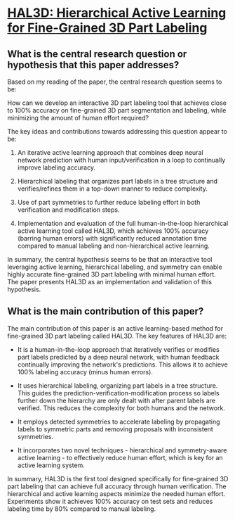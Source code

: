 # [HAL3D: Hierarchical Active Learning for Fine-Grained 3D Part Labeling](https://arxiv.org/abs/2301.10460)

## What is the central research question or hypothesis that this paper addresses?

 Based on my reading of the paper, the central research question seems to be:

How can we develop an interactive 3D part labeling tool that achieves close to 100% accuracy on fine-grained 3D part segmentation and labeling, while minimizing the amount of human effort required?

The key ideas and contributions towards addressing this question appear to be:

1) An iterative active learning approach that combines deep neural network prediction with human input/verification in a loop to continually improve labeling accuracy.

2) Hierarchical labeling that organizes part labels in a tree structure and verifies/refines them in a top-down manner to reduce complexity. 

3) Use of part symmetries to further reduce labeling effort in both verification and modification steps.

4) Implementation and evaluation of the full human-in-the-loop hierarchical active learning tool called HAL3D, which achieves 100% accuracy (barring human errors) with significantly reduced annotation time compared to manual labeling and non-hierarchical active learning.

In summary, the central hypothesis seems to be that an interactive tool leveraging active learning, hierarchical labeling, and symmetry can enable highly accurate fine-grained 3D part labeling with minimal human effort. The paper presents HAL3D as an implementation and validation of this hypothesis.


## What is the main contribution of this paper?

 The main contribution of this paper is an active learning-based method for fine-grained 3D part labeling called HAL3D. The key features of HAL3D are:

- It is a human-in-the-loop approach that iteratively verifies or modifies part labels predicted by a deep neural network, with human feedback continually improving the network's predictions. This allows it to achieve 100% labeling accuracy (minus human errors).

- It uses hierarchical labeling, organizing part labels in a tree structure. This guides the prediction-verification-modification process so labels further down the hierarchy are only dealt with after parent labels are verified. This reduces the complexity for both humans and the network.

- It employs detected symmetries to accelerate labeling by propagating labels to symmetric parts and removing proposals with inconsistent symmetries. 

- It incorporates two novel techniques - hierarchical and symmetry-aware active learning - to effectively reduce human effort, which is key for an active learning system.

In summary, HAL3D is the first tool designed specifically for fine-grained 3D part labeling that can achieve full accuracy through human verification. The hierarchical and active learning aspects minimize the needed human effort. Experiments show it achieves 100% accuracy on test sets and reduces labeling time by 80% compared to manual labeling.
